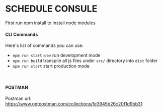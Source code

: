 # SCHEDULE CONSULE  
First run npm install to install node modules

#### CLI Commands

Here's list of commands you can use:
- `npm run start:dev` run development mode
- `npm run build` transpile all js files under `src/` directory into `dist` folder
- `npm run start` start production mode

&nbsp; 

#### POSTMAN 

Postman url: https://www.getpostman.com/collections/fe3945b26c20f1d9bb31

